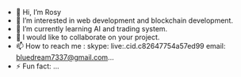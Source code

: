 - 👋 Hi, I’m Rosy
- 👀 I’m interested in web development and blockchain development.
- 🌱 I’m currently learning AI and trading system.
- 💞️ I would like to collaborate on your project.
- 📫 How to reach me : skype: live:.cid.c82647754a57ed99
                        email: bluedream7337@gmail.com...
- ⚡ Fun fact: ...

<!---
blueplanet0628/blueplanet0628 is a ✨ special ✨ repository because its `README.md` (this file) appears on your GitHub profile.
You can click the Preview link to take a look at your changes.
--->
